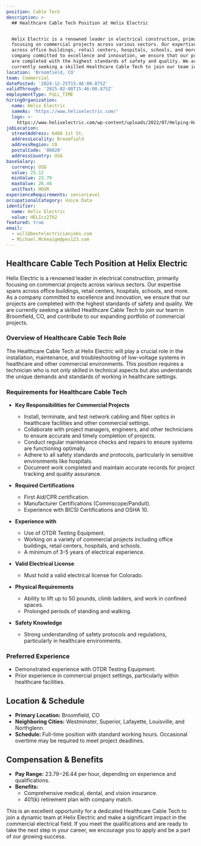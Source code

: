 ```yaml
---
position: Cable Tech
description: >-
  ## Healthcare Cable Tech Position at Helix Electric


  Helix Electric is a renowned leader in electrical construction, primarily
  focusing on commercial projects across various sectors. Our expertise spans
  across office buildings, retail centers, hospitals, schools, and more. As a
  company committed to excellence and innovation, we ensure that our projects
  are completed with the highest standards of safety and quality. We are
  currently seeking a skilled Healthcare Cable Tech to join our team in Broo...
location: 'Broomfield, CO'
team: Commercial
datePosted: '2024-12-25T15:46:00.875Z'
validThrough: '2025-02-08T15:46:00.875Z'
employmentType: FULL_TIME
hiringOrganization:
  name: Helix Electric
  sameAs: 'https://www.helixelectric.com/'
  logo: >-
    https://www.helixelectric.com/wp-content/uploads/2022/07/Helping-Hands-Logo_Blue-e1656694113799.jpg
jobLocation:
  streetAddress: 6480 1st St.
  addressLocality: Broomfield
  addressRegion: CO
  postalCode: '80020'
  addressCountry: USA
baseSalary:
  currency: USD
  value: 25.12
  minValue: 23.79
  maxValue: 26.44
  unitText: HOUR
experienceRequirements: seniorLevel
occupationalCategory: Voice Data
identifier:
  name: Helix Electric
  value: HELIcz27b2
featured: true
email:
  - will@bestelectricianjobs.com
  - Michael.Mckeaige@pes123.com
---
```




## Healthcare Cable Tech Position at Helix Electric

Helix Electric is a renowned leader in electrical construction, primarily focusing on commercial projects across various sectors. Our expertise spans across office buildings, retail centers, hospitals, schools, and more. As a company committed to excellence and innovation, we ensure that our projects are completed with the highest standards of safety and quality. We are currently seeking a skilled Healthcare Cable Tech to join our team in Broomfield, CO, and contribute to our expanding portfolio of commercial projects.

### Overview of Healthcare Cable Tech Role

The Healthcare Cable Tech at Helix Electric will play a crucial role in the installation, maintenance, and troubleshooting of low-voltage systems in healthcare and other commercial environments. This position requires a technician who is not only skilled in technical aspects but also understands the unique demands and standards of working in healthcare settings.

### Requirements for Healthcare Cable Tech

- **Key Responsibilities for Commercial Projects**
  - Install, terminate, and test network cabling and fiber optics in healthcare facilities and other commercial settings.
  - Collaborate with project managers, engineers, and other technicians to ensure accurate and timely completion of projects.
  - Conduct regular maintenance checks and repairs to ensure systems are functioning optimally.
  - Adhere to all safety standards and protocols, particularly in sensitive environments like hospitals.
  - Document work completed and maintain accurate records for project tracking and quality assurance.

- **Required Certifications**
  - First Aid/CPR certification.
  - Manufacturer Certifications (Commscope/Panduit).
  - Experience with BICSI Certifications and OSHA 10.

- **Experience with**
  - Use of OTDR Testing Equipment.
  - Working on a variety of commercial projects including office buildings, retail centers, hospitals, and schools.
  - A minimum of 3-5 years of electrical experience.

- **Valid Electrical License**
  - Must hold a valid electrical license for Colorado.

- **Physical Requirements**
  - Ability to lift up to 50 pounds, climb ladders, and work in confined spaces.
  - Prolonged periods of standing and walking.

- **Safety Knowledge**
  - Strong understanding of safety protocols and regulations, particularly in healthcare environments.

### Preferred Experience

- Demonstrated experience with OTDR Testing Equipment.
- Prior experience in commercial project settings, particularly within healthcare facilities.

## Location & Schedule

- **Primary Location:** Broomfield, CO
- **Neighboring Cities:** Westminster, Superior, Lafayette, Louisville, and Northglenn.
- **Schedule:** Full-time position with standard working hours. Occasional overtime may be required to meet project deadlines.

## Compensation & Benefits

- **Pay Range:** $23.79-$26.44 per hour, depending on experience and qualifications.
- **Benefits:**
  - Comprehensive medical, dental, and vision insurance.
  - 401(k) retirement plan with company match.

This is an excellent opportunity for a dedicated Healthcare Cable Tech to join a dynamic team at Helix Electric and make a significant impact in the commercial electrical field. If you meet the qualifications and are ready to take the next step in your career, we encourage you to apply and be a part of our growing success.